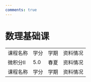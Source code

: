 ```yaml
---
comments: true
---
```


# 数理基础课

|||||
|--|--|--|--|
|课程名称|学分|学期|资料情况|
|微积分Ⅱ|5.0|春夏|资料情况|
|课程名称|学分|学期|资料情况|
